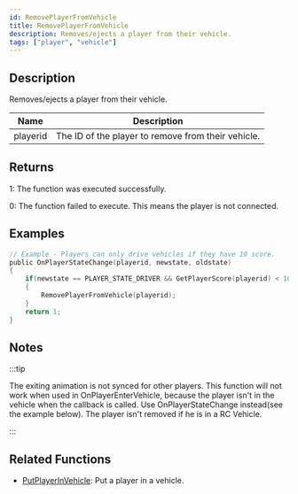 ```yaml
---
id: RemovePlayerFromVehicle
title: RemovePlayerFromVehicle
description: Removes/ejects a player from their vehicle.
tags: ["player", "vehicle"]
---
```


## Description

Removes/ejects a player from their vehicle.

| Name     | Description                                        |
| -------- | -------------------------------------------------- |
| playerid | The ID of the player to remove from their vehicle. |

## Returns

1: The function was executed successfully.

0: The function failed to execute. This means the player is not connected.

## Examples

```c
// Example - Players can only drive vehicles if they have 10 score.
public OnPlayerStateChange(playerid, newstate, oldstate)
{
    if(newstate == PLAYER_STATE_DRIVER && GetPlayerScore(playerid) < 10) // PlAYER_STATE_DRIVER = 2
    {
        RemovePlayerFromVehicle(playerid);
    }
    return 1;
}
```

## Notes

:::tip

The exiting animation is not synced for other players.
This function will not work when used in OnPlayerEnterVehicle, because the player isn't in the vehicle when the callback is called. Use OnPlayerStateChange instead(see the example below).
The player isn't removed if he is in a RC Vehicle.

:::

## Related Functions

- [PutPlayerInVehicle](PutPlayerInVehicle.md): Put a player in a vehicle.
